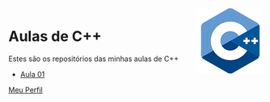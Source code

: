 <img align="right" src="img/cpp.png" width="130"/>

# Aulas de C++
Estes são os repositórios das minhas aulas de C++

* [Aula 01](https://github.com/phStefen/aulas-cpp/tree/master/projetos/aula-01/)


[Meu Perfil](http://phstefen.github.io/)